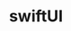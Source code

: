 ---
layout: category
title: swiftUI
permalink: category/swiftUI
imgUrl: https://cdn.pixabay.com/photo/2013/07/18/15/07/hummingbird-164632_1280.jpg
---